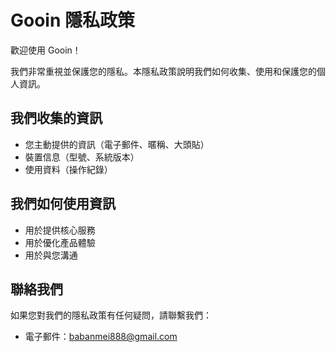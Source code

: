 # Gooin 隱私政策

歡迎使用 Gooin！

我們非常重視並保護您的隱私。本隱私政策說明我們如何收集、使用和保護您的個人資訊。

## 我們收集的資訊
- 您主動提供的資訊（電子郵件、暱稱、大頭貼）
- 裝置信息（型號、系統版本）
- 使用資料（操作紀錄）

## 我們如何使用資訊
- 用於提供核心服務
- 用於優化產品體驗
- 用於與您溝通

## 聯絡我們
如果您對我們的隱私政策有任何疑問，請聯繫我們：

- 電子郵件：babanmei888@gmail.com
